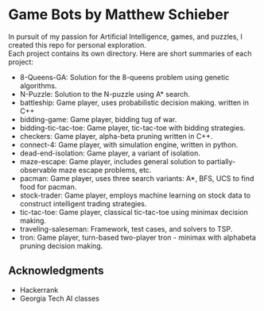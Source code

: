 # Game Bots by Matthew Schieber

In pursuit of my passion for Artificial Intelligence, games, and puzzles, I created this repo for personal exploration.  
Each project contains its own directory. Here are short summaries of each project:

* 8-Queens-GA: Solution for the 8-queens problem using genetic algorithms.  
* N-Puzzle: Solution to the N-puzzle using A* search.
* battleship: Game player, uses probabilistic decision making. written in C++
* bidding-game: Game player, bidding tug of war.
* bidding-tic-tac-toe: Game player, tic-tac-toe with bidding strategies.
* checkers: Game player, alpha-beta pruning written in C++.
* connect-4: Game player, with simulation engine, written in python.
* dead-end-isolation: Game player, a variant of isolation.
* maze-escape: Game player, includes general solution to partially-observable maze escape problems, etc.
* pacman: Game player, uses three search variants: A*, BFS, UCS to find food for pacman.
* stock-trader: Game player, employs machine learning on stock data to construct intelligent trading strategies.
* tic-tac-toe: Game player, classical tic-tac-toe using minimax decision making.
* traveling-saleseman: Framework, test cases, and solvers to TSP.
* tron: Game player, turn-based two-player tron - minimax with alphabeta pruning decision making. 


## Acknowledgments

* Hackerrank
* Georgia Tech AI classes


